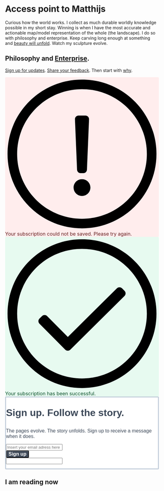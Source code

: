 # Access point to Matthijs
Curious how the world works. I collect as much durable worldly knowledge possible in my short stay. Winning is when I have the most accurate and actionable map/model representation of the whole (the landscape). I do so with philosophy and enterprise. Keep carving long enough at something and [beauty will unfold](https://en.wikipedia.org/wiki/Sculpture). Watch my sculpture evolve.

## Philosophy and [Enterprise](/enterprise-index).

[Sign up for updates](https://sibforms.com/serve/MUIEADxLeJuMEe1gL_xGzV_HhWPl9MotjWePx94YfJ6wJ6cCKGf4FEWKVidomsxM5tnzQT4ZlUkxpF-idPpuiCGt1feoM3lcBg3vxjCavbm6vh5sQf0TLpdJsAqxCAhvYgbMAfZ7YUBupPbLJJ4WoJPlOecI6AMsWPC3ZT0y6gsdPKQ93mbncE37HGmahgGxmNKR-aIwM9qCpevH). [Share your feedback](https://forms.gle/3h5CYckTyoCFZczj6). Then start with [why](/whythis).

<link rel="stylesheet" href="https://assets.sendinblue.com/component/form/61c63ac2f8837041dc7e.css">
<link rel="stylesheet" href="https://assets.sendinblue.com/component/clickable/74ef9830e6b42f1f3c59.css">
<link rel="stylesheet" href="https://sibforms.com/forms/end-form/build/sib-styles.css">
<script src="https://www.google.com/recaptcha/api.js?hl=en"></script>

   <div id="sib-form-container" class="sib-form-container" style="text-align: left;
       background-color: #ffffff;                                 ">
      <div id="error-message" class="sib-form-message-panel" style=" font-size:16px; text-align:left; color:#661d1d; background-color:#ffeded; border-radius:3px; border-color:#ff4949; max-width:540px;">
        <div class="sib-form-message-panel__text sib-form-message-panel__text--center">
          <svg viewBox="0 0 512 512" class="sib-icon sib-notification__icon">
            <path d="M256 40c118.621 0 216 96.075 216 216 0 119.291-96.61 216-216 216-119.244 0-216-96.562-216-216 0-119.203 96.602-216 216-216m0-32C119.043 8 8 119.083 8 256c0 136.997 111.043 248 248 248s248-111.003 248-248C504 119.083 392.957 8 256 8zm-11.49 120h22.979c6.823 0 12.274 5.682 11.99 12.5l-7 168c-.268 6.428-5.556 11.5-11.99 11.5h-8.979c-6.433 0-11.722-5.073-11.99-11.5l-7-168c-.283-6.818 5.167-12.5 11.99-12.5zM256 340c-15.464 0-28 12.536-28 28s12.536 28 28 28 28-12.536 28-28-12.536-28-28-28z"
            />
          </svg>
          <span class="sib-form-message-panel__inner-text">
                      Your subscription could not be saved. Please try again.
                  </span>
        </div>
      </div>
      <div></div>
      <div id="success-message" class="sib-form-message-panel" style=" font-size:16px; text-align:left; color:#085229; background-color:#e7faf0; border-radius:3px; border-color:#13ce66; max-width:540px;">
        <div class="sib-form-message-panel__text sib-form-message-panel__text--center">
          <svg viewBox="0 0 512 512" class="sib-icon sib-notification__icon">
            <path d="M256 8C119.033 8 8 119.033 8 256s111.033 248 248 248 248-111.033 248-248S392.967 8 256 8zm0 464c-118.664 0-216-96.055-216-216 0-118.663 96.055-216 216-216 118.664 0 216 96.055 216 216 0 118.663-96.055 216-216 216zm141.63-274.961L217.15 376.071c-4.705 4.667-12.303 4.637-16.97-.068l-85.878-86.572c-4.667-4.705-4.637-12.303.068-16.97l8.52-8.451c4.705-4.667 12.303-4.637 16.97.068l68.976 69.533 163.441-162.13c4.705-4.667 12.303-4.637 16.97.068l8.451 8.52c4.668 4.705 4.637 12.303-.068 16.97z"
            />
          </svg>
          <span class="sib-form-message-panel__inner-text">
                      Your subscription has been successful.
                  </span>
        </div>
      </div>
      <div></div>
      <div id="sib-container" class="sib-container--large sib-container--vertical" style=" text-align:left; background-color:rgba(255,255,255,1); max-width:540px; border-radius:3px; border-color:#C0CCD9; border-style:solid;">
        <form id="sib-form" method="POST" action="https://sibforms.com/serve/MUIEACdGOeiMo2B5Lymp7GJfLyzkm3dq7Xb3a092tzgVL3JznXhvnpA9-Oavh1T1Ur0q47zQ9ShFHy0jBJQpNTEMNBVIa_ovEfvXtVj1PnsJXZ-G90othrS_XcsokXswirMxBLLA05n2E1Ezu-yAQZBXCdgCte-aBJuVgBiBkE_O1ALSG3lIYvuwWk5WCeO-5SgIGgfxwlybL4XU">
          <div class="sib-form-block" style=" font-size:32px; text-align:left; font-weight:700; font-family:&quot;Helvetica&quot;, sans-serif; color:#3C4858; background-color:transparent;">
            <p>Sign up. Follow the story.</p>
          </div>
          <div class="sib-form-block" style=" font-size:16px; text-align:left; font-family:&quot;Helvetica&quot;, sans-serif; color:#3C4858; background-color:transparent;">
            <div class="sib-text-form-block">
              <p>The pages evolve. The story unfolds. Sign up to receive a message when it does.</p>
            </div>
          </div>
          <div class="sib-input sib-form-block">
            <div class="form__entry entry_block">
              <div class="form__label-row ">

<div class="entry__field">
                  <input class="input" type="email" id="EMAIL" name="EMAIL" autocomplete="off" placeholder="Insert your email adress here" data-required="true" required />
                </div>
              </div>

 <label class="entry__error entry__error--primary" style=" font-size:16px; text-align:left; font-family:&quot;Helvetica&quot;, sans-serif; color:#661d1d; background-color:#ffeded; border-radius:3px; border-color:#ff4949;">
              </label>
            </div>
          </div>
          <div class="sib-form-block" style="text-align: left">
            <button class="sib-form-block__button" style=" font-size:16px; text-align:left; font-weight:700; font-family:&quot;Helvetica&quot;, sans-serif; color:#FFFFFF; background-color:#3E4857; border-radius:3px;" form="sib-form" type="submit">
              Sign up
            </button>
            <div class="sib-loader" style="display: none;">
              <div style="background: #3E4857;"></div>
              <div style="background: #3E4857;"></div>
              <div style="background: #3E4857;"></div>
              <div style="background: #3E4857;"></div>
              <div style="background: #3E4857;"></div>
              <div style="background: #3E4857;"></div>
              <div style="background: #3E4857;"></div>
              <div style="background: #3E4857;"></div>
              <div style="background: #3E4857;"></div>
              <div style="background: #3E4857;"></div>
              <div style="background: #3E4857;"></div>
              <div style="background: #3E4857;"></div>
            </div>
          </div>
          <input type="text" name="email_address_check" value="" class="input--hidden">
          <input type="hidden" name="locale" value="en">
        </form>
      </div>
 <script>
        window.REQUIRED_CODE_ERROR_MESSAGE = 'Please choose a country code';

        window.EMAIL_INVALID_MESSAGE = window.SMS_INVALID_MESSAGE = "The information provided is invalid. Please review the field format and try again.";

        window.REQUIRED_ERROR_MESSAGE = "This field cannot be left blank. ";

        window.GENERIC_INVALID_MESSAGE = "The information provided is invalid. Please review the field format and try again.";




        window.translation = {
          common: {
            selectedList: '{quantity} list selected',
            selectedLists: '{quantity} lists selected'
          }
        };

var AUTOHIDE = Boolean(1);
</script>
      <script src="https://sibforms.com/forms/end-form/build/main.js">
      </script>
    </div>

## I am reading now
<script type="text/javascript">var bol_pml={"id":"bol_1557237138056","baseUrl":"partner.bol.com","urlPrefix":"https://aai.bol.com/openapi/services/aai/","productId":"productid=9200000002145966&productid=9200000090807975&productid=9200000076062218&","site_id":"1004415","target":true,"rating":false,"price":true,"link_name":"Entreflaneur","link_subid":"Index","image_size":true,"image_position":"left","width":"180","cols":"1","background_color":"#FFFFFF","text_color":"#5ACB0E","link_color":"#0000FF","border_color":"#D2D2D2","letter_type":"verdana","letter_size":"11"};</script><script type="text/javascript" src="https://partner.bol.com/partner/static/js/aai/clientProductlink.js" id="bol_1557237138056"></script>
